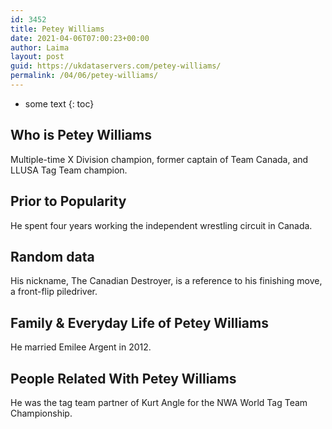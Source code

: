 ```yaml
---
id: 3452
title: Petey Williams
date: 2021-04-06T07:00:23+00:00
author: Laima
layout: post
guid: https://ukdataservers.com/petey-williams/
permalink: /04/06/petey-williams/
---
```


* some text
{: toc}


## Who is Petey Williams
                  
                  
                  
Multiple-time X Division champion, former captain of Team Canada, and LLUSA Tag Team champion.
                  
              
            
              
            
                
                
                
## Prior to Popularity
                  
                  
                  
He spent four years working the independent wrestling circuit in Canada.
                  
              
            
              
            
                
                
                
## Random data
                  
                  
                  
His nickname, The Canadian Destroyer, is a reference to his finishing move, a front-flip piledriver.
                  
              
            
              
            
                
                
                
## Family & Everyday Life of Petey Williams
                  
                  
                  
He married Emilee Argent in 2012.
                  
              
            
              
            
                
                
                
## People Related With Petey Williams
                  
                  
                  
He was the tag team partner of Kurt Angle for the NWA World Tag Team Championship.
                  
              
            
              
            
                
              
            
              
              
            
            
              
            
          
          
          